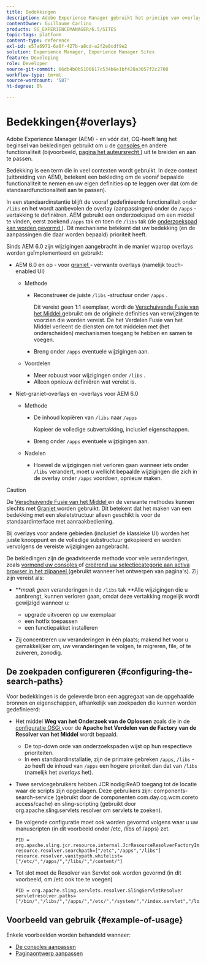 ```yaml
---
title: Bedekkingen
description: Adobe Experience Manager gebruikt het principe van overlays om consoles en andere functies uit te breiden en aan te passen.
contentOwner: Guillaume Carlino
products: SG_EXPERIENCEMANAGER/6.5/SITES
topic-tags: platform
content-type: reference
exl-id: e57a6971-6a6f-427b-a8cd-a2f2e8cdf9e2
solution: Experience Manager, Experience Manager Sites
feature: Developing
role: Developer
source-git-commit: 66db4b0b5106617c534b6e1bf428a3057f2c2708
workflow-type: tm+mt
source-wordcount: '587'
ht-degree: 0%

---
```


# Bedekkingen{#overlays}

Adobe Experience Manager (AEM) - en vóór dat, CQ-heeft lang het beginsel van bekledingen gebruikt om u de [ consoles ](/help/sites-developing/customizing-consoles-touch.md) en andere functionaliteit (bijvoorbeeld, [ pagina het auteursrecht ](/help/sites-developing/customizing-page-authoring-touch.md)) uit te breiden en aan te passen.

Bedekking is een term die in veel contexten wordt gebruikt. In deze context (uitbreiding van AEM), betekent een bekleding om de vooraf bepaalde functionaliteit te nemen en uw eigen definities op te leggen over dat (om de standaardfunctionaliteit aan te passen).

In een standaardinstantie blijft de vooraf gedefinieerde functionaliteit onder `/libs` en het wordt aanbevolen de overlay (aanpassingen) onder de `/apps` -vertakking te definiëren. AEM gebruikt een onderzoekspad om een middel te vinden, eerst zoekend `/apps` tak en toen de `/libs` tak (de [ onderzoekspad kan worden gevormd ](#configuring-the-search-paths)). Dit mechanisme betekent dat uw bedekking (en de aanpassingen die daar worden bepaald) prioriteit heeft.

Sinds AEM 6.0 zijn wijzigingen aangebracht in de manier waarop overlays worden geïmplementeerd en gebruikt:

* AEM 6.0 en op - voor [ graniet ](https://developer.adobe.com/experience-manager/reference-materials/6-5/granite-ui/api/jcr_root/libs/granite/ui/index.html) - verwante overlays (namelijk touch-enabled UI)

   * Methode

      * Reconstrueer de juiste `/libs` -structuur onder `/apps` .

        Dit vereist geen 1:1 exemplaar, wordt de [ Verschuivende Fusie van het Middel ](/help/sites-developing/sling-resource-merger.md) gebruikt om de originele definities van verwijzingen te voorzien die worden vereist. De het Verdelen Fusie van het Middel verleent de diensten om tot middelen met (het onderscheiden) mechanismen toegang te hebben en samen te voegen.

      * Breng onder `/apps` eventuele wijzigingen aan.

   * Voordelen

      * Meer robuust voor wijzigingen onder `/libs` .
      * Alleen opnieuw definiëren wat vereist is.

* Niet-graniet-overlays en -overlays voor AEM 6.0

   * Methode

      * De inhoud kopiëren van `/libs` naar `/apps`

        Kopieer de volledige subvertakking, inclusief eigenschappen.

      * Breng onder `/apps` eventuele wijzigingen aan.

   * Nadelen

      * Hoewel de wijzigingen niet verloren gaan wanneer iets onder `/libs` verandert, moet u wellicht bepaalde wijzigingen die zich in de overlay onder `/apps` voordoen, opnieuw maken.

>[!CAUTION]
>
>De [ Verschuivende Fusie van het Middel ](/help/sites-developing/sling-resource-merger.md) en de verwante methodes kunnen slechts met [ Graniet ](https://developer.adobe.com/experience-manager/reference-materials/6-5/granite-ui/api/jcr_root/libs/granite/ui/index.html) worden gebruikt. Dit betekent dat het maken van een bedekking met een skeletstructuur alleen geschikt is voor de standaardinterface met aanraakbediening.
>
>Bij overlays voor andere gebieden (inclusief de klassieke UI) worden het juiste knooppunt en de volledige substructuur gekopieerd en worden vervolgens de vereiste wijzigingen aangebracht.

De bekledingen zijn de geadviseerde methode voor vele veranderingen, zoals [ vormend uw consoles ](/help/sites-developing/customizing-consoles-touch.md#create-a-custom-console) of [ creërend uw selectiecategorie aan activa browser in het zijpaneel ](/help/sites-developing/customizing-page-authoring-touch.md#add-new-selection-category-to-asset-browser) (gebruikt wanneer het ontwerpen van pagina&#39;s). Zij zijn vereist als:

* ***maak geen* veranderingen in de `/libs` tak **Alle wijzigingen die u aanbrengt, kunnen verloren gaan, omdat deze vertakking mogelijk wordt gewijzigd wanneer u:

   * upgrade uitvoeren op uw exemplaar
   * een hotfix toepassen
   * een functiepakket installeren

* Zij concentreren uw veranderingen in één plaats; makend het voor u gemakkelijker om, uw veranderingen te volgen, te migreren, file, of te zuiveren, zonodig.

## De zoekpaden configureren {#configuring-the-search-paths}

Voor bedekkingen is de geleverde bron een aggregaat van de opgehaalde bronnen en eigenschappen, afhankelijk van zoekpaden die kunnen worden gedefinieerd:

* Het middel **Weg van het Onderzoek van de Oplossen** zoals die in de [ configuratie OSGi ](/help/sites-deploying/configuring-osgi.md) voor de **Apache het Verdelen van de Factory van de Resolver van het Middel** wordt bepaald.

   * De top-down orde van onderzoekspaden wijst op hun respectieve prioriteiten.
   * In een standaardinstallatie, zijn de primaire gebreken `/apps`, `/libs` - zo heeft de inhoud van `/apps` een hogere prioriteit dan dat van `/libs` (namelijk het *overlays* het).

* Twee servicegebruikers hebben JCR nodig:ReAD toegang tot de locatie waar de scripts zijn opgeslagen. Deze gebruikers zijn: components-search-service (gebruikt door de componenten com.day.cq.wcm.coreto access/cache) en sling-scripting (gebruikt door org.apache.sling.servlets.resolver om servlets te zoeken).
* De volgende configuratie moet ook worden gevormd volgens waar u uw manuscripten (in dit voorbeeld onder /etc, /libs of /apps) zet.

  ```
  PID = org.apache.sling.jcr.resource.internal.JcrResourceResolverFactoryImpl
  resource.resolver.searchpath=["/etc","/apps","/libs"]
  resource.resolver.vanitypath.whitelist=["/etc/","/apps/","/libs/","/content/"]
  ```

* Tot slot moet de Resolver van Servlet ook worden gevormd (in dit voorbeeld, om /etc ook toe te voegen)

  ```
  PID = org.apache.sling.servlets.resolver.SlingServletResolver
  servletresolver.paths=["/bin/","/libs/","/apps/","/etc/","/system/","/index.servlet","/login.servlet","/services/"]
  ```

## Voorbeeld van gebruik {#example-of-usage}

Enkele voorbeelden worden behandeld wanneer:

* [De consoles aanpassen](/help/sites-developing/customizing-consoles-touch.md)
* [Paginaontwerp aanpassen](/help/sites-developing/customizing-page-authoring-touch.md)
